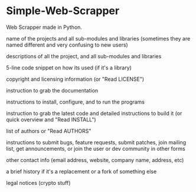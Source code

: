 # Simple-Web-Scrapper

Web Scrapper made in Python. 

name of the projects and all sub-modules and libraries (sometimes they are named different and very confusing to new users)

descriptions of all the project, and all sub-modules and libraries

5-line code snippet on how its used (if it's a library)

copyright and licensing information (or "Read LICENSE")

instruction to grab the documentation

instructions to install, configure, and to run the programs

instruction to grab the latest code and detailed instructions to build it (or quick overview and "Read INSTALL")

list of authors or "Read AUTHORS"

instructions to submit bugs, feature requests, submit patches, join mailing list, get announcements, or join the user or dev community in other forms

other contact info (email address, website, company name, address, etc)

a brief history if it's a replacement or a fork of something else

legal notices (crypto stuff)
